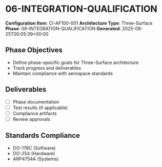 # 06-INTEGRATION-QUALIFICATION

**Configuration Item**: CI-AF100-001
**Architecture Type**: Three-Surface
**Phase**: 06-INTEGRATION-QUALIFICATION
**Generated**: 2025-08-25T00:05:39+00:00

## Phase Objectives
- Define phase-specific goals for Three-Surface architecture
- Track progress and deliverables
- Maintain compliance with aerospace standards

## Deliverables
- [ ] Phase documentation
- [ ] Test results (if applicable)
- [ ] Compliance artifacts
- [ ] Review approvals

## Standards Compliance
- DO-178C (Software)
- DO-254 (Hardware)
- ARP4754A (Systems)
